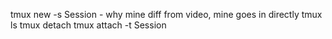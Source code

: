 tmux new -s Session - why mine diff from video, mine goes in directly
tmux ls
tmux detach
tmux attach -t Session

